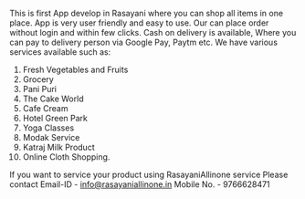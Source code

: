 This is first App develop in Rasayani where you can shop all items in one place.
App is very user friendly and easy to use.
Our can place order without login and within few clicks.
Cash on delivery is available, Where you can pay to delivery person via Google Pay, Paytm etc.
We have various services available such as:
1. Fresh Vegetables and Fruits
2. Grocery
3. Pani Puri
4. The Cake World
5. Cafe Cream
6. Hotel Green Park
7. Yoga Classes
8. Modak Service
9. Katraj Milk Product
10. Online Cloth Shopping.

If you want to service your product using RasayaniAllinone service Please contact
Email-ID - info@rasayaniallinone.in
Mobile No. - 9766628471